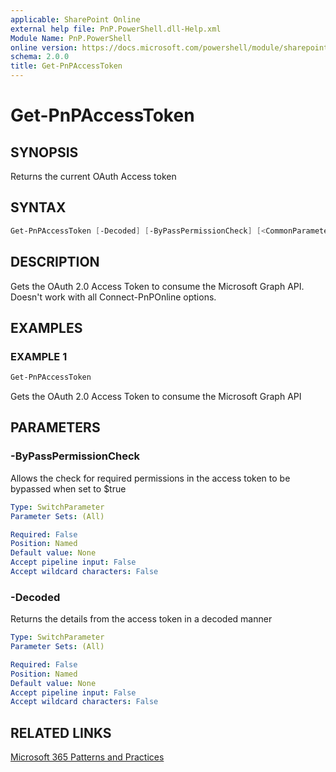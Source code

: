 ```yaml
---
applicable: SharePoint Online
external help file: PnP.PowerShell.dll-Help.xml
Module Name: PnP.PowerShell
online version: https://docs.microsoft.com/powershell/module/sharepoint-pnp/get-pnpaccesstoken
schema: 2.0.0
title: Get-PnPAccessToken
---
```


# Get-PnPAccessToken

## SYNOPSIS
Returns the current OAuth Access token

## SYNTAX

```powershell
Get-PnPAccessToken [-Decoded] [-ByPassPermissionCheck] [<CommonParameters>]
```

## DESCRIPTION
Gets the OAuth 2.0 Access Token to consume the Microsoft Graph API. Doesn't work with all Connect-PnPOnline options.

## EXAMPLES

### EXAMPLE 1
```powershell
Get-PnPAccessToken
```

Gets the OAuth 2.0 Access Token to consume the Microsoft Graph API

## PARAMETERS

### -ByPassPermissionCheck
Allows the check for required permissions in the access token to be bypassed when set to $true

```yaml
Type: SwitchParameter
Parameter Sets: (All)

Required: False
Position: Named
Default value: None
Accept pipeline input: False
Accept wildcard characters: False
```

### -Decoded
Returns the details from the access token in a decoded manner

```yaml
Type: SwitchParameter
Parameter Sets: (All)

Required: False
Position: Named
Default value: None
Accept pipeline input: False
Accept wildcard characters: False
```

## RELATED LINKS

[Microsoft 365 Patterns and Practices](https://aka.ms/m365pnp)